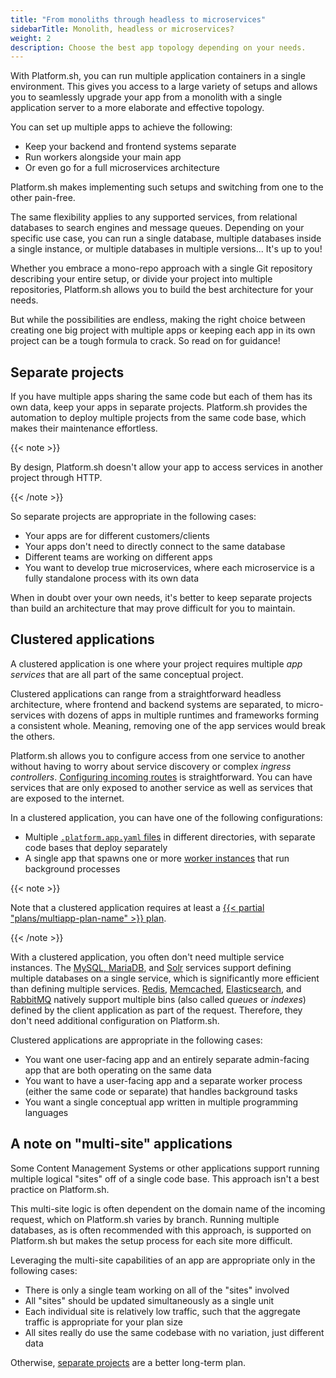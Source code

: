 ```yaml
---
title: "From monoliths through headless to microservices"
sidebarTitle: Monolith, headless or microservices?
weight: 2
description: Choose the best app topology depending on your needs.
---
```


With Platform.sh, you can run multiple application containers in a single environment.
This gives you access to a large variety of setups and allows you to seamlessly upgrade your app
from a monolith with a single application server to a more elaborate and effective topology.

You can set up multiple apps to achieve the following:
- Keep your backend and frontend systems separate
- Run workers alongside your main app
- Or even go for a full microservices architecture

Platform.sh makes implementing such setups and switching from one to the other pain-free.

The same flexibility applies to any supported services, from relational databases to search engines and message queues.
Depending on your specific use case, you can run a single database,
multiple databases inside a single instance, or multiple databases in multiple versions...
It's up to you!

Whether you embrace a mono-repo approach with a single Git repository describing your entire setup,
or divide your project into multiple repositories, Platform.sh allows you to build the best architecture for your needs.

But while the possibilities are endless, making the right choice between creating one big project with multiple apps
or keeping each app in its own project can be a tough formula to crack.
So read on for guidance!

## Separate projects

If you have multiple apps sharing the same code but each of them has its own data,
keep your apps in separate projects.
Platform.sh provides the automation to deploy multiple projects from the same code base,
which makes their maintenance effortless.

{{< note >}}

By design, Platform.sh doesn't allow your app to access services in another project through HTTP.

{{< /note >}}

So separate projects are appropriate in the following cases:

- Your apps are for different customers/clients
- Your apps don't need to directly connect to the same database
- Different teams are working on different apps
- You want to develop true microservices, where each microservice is a fully standalone process with its own data

When in doubt over your own needs,
it's better to keep separate projects than build an architecture that may prove difficult for you to maintain.

## Clustered applications

A clustered application is one where your project requires multiple _app services_ that are all part of the same conceptual project.

Clustered applications can range from a straightforward headless architecture, where frontend and backend systems are separated,
to micro-services with dozens of apps in multiple runtimes and frameworks forming a consistent whole.
Meaning, removing one of the app services would break the others.

Platform.sh allows you to configure access from one service to another
without having to worry about service discovery or complex _ingress controllers_.
[Configuring incoming routes](../define-routes/_index.md) is straightforward.
You can have services that are only exposed to another service as well as services that are exposed to the internet.

In a clustered application, you can have one of the following configurations:

- Multiple [`.platform.app.yaml` files](../create-apps/multi-app.md) in different directories, with separate code bases that deploy separately
- A single app that spawns one or more [worker instances](../create-apps/app-reference.md#workers) that run background processes

{{< note >}}

Note that a clustered application requires at least a [{{< partial "plans/multiapp-plan-name" >}} plan](https://platform.sh/pricing/).

{{< /note >}}

With a clustered application, you often don't need multiple service instances.
The [MySQL, MariaDB](../add-services/mysql/_index.md),
and [Solr](../add-services/solr.md) services support defining multiple databases on a single service,
which is significantly more efficient than defining multiple services.
[Redis](../add-services/redis.md), [Memcached](../add-services/memcached.md),
[Elasticsearch](../add-services/elasticsearch.md), and [RabbitMQ](../add-services/rabbitmq.md)
natively support multiple bins (also called _queues_ or _indexes_) defined by the client application as part of the request.
Therefore, they don't need additional configuration on Platform.sh.

Clustered applications are appropriate in the following cases:

- You want one user-facing app and an entirely separate admin-facing app that are both operating on the same data
- You want to have a user-facing app and a separate worker process (either the same code or separate) that handles background tasks
- You want a single conceptual app written in multiple programming languages

## A note on "multi-site" applications

Some Content Management Systems or other applications support running multiple logical "sites" off of a single code base.
This approach isn't a best practice on Platform.sh.

This multi-site logic is often dependent on the domain name of the incoming request, which on Platform.sh varies by branch.
Running multiple databases, as is often recommended with this approach,
is supported on Platform.sh but makes the setup process for each site more difficult.

Leveraging the multi-site capabilities of an app are appropriate only in the following cases:

- There is only a single team working on all of the "sites" involved
- All "sites" should be updated simultaneously as a single unit
- Each individual site is relatively low traffic, such that the aggregate traffic is appropriate for your plan size
- All sites really do use the same codebase with no variation, just different data

Otherwise, [separate projects](#separate-projects) are a better long-term plan.
